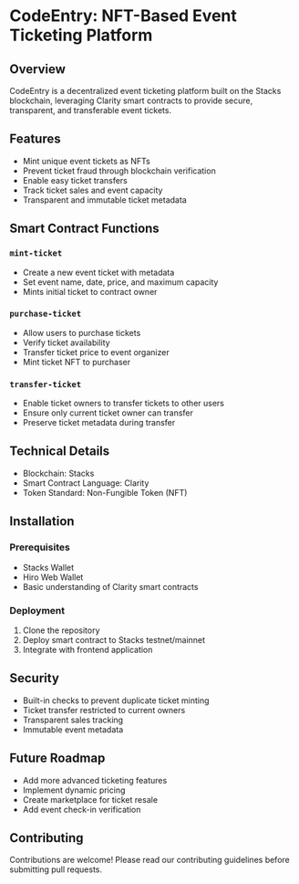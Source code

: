 # CodeEntry: NFT-Based Event Ticketing Platform

## Overview
CodeEntry is a decentralized event ticketing platform built on the Stacks blockchain, leveraging Clarity smart contracts to provide secure, transparent, and transferable event tickets.

## Features
- Mint unique event tickets as NFTs
- Prevent ticket fraud through blockchain verification
- Enable easy ticket transfers
- Track ticket sales and event capacity
- Transparent and immutable ticket metadata

## Smart Contract Functions

### `mint-ticket`
- Create a new event ticket with metadata
- Set event name, date, price, and maximum capacity
- Mints initial ticket to contract owner

### `purchase-ticket`
- Allow users to purchase tickets
- Verify ticket availability
- Transfer ticket price to event organizer
- Mint ticket NFT to purchaser

### `transfer-ticket`
- Enable ticket owners to transfer tickets to other users
- Ensure only current ticket owner can transfer
- Preserve ticket metadata during transfer

## Technical Details
- Blockchain: Stacks
- Smart Contract Language: Clarity
- Token Standard: Non-Fungible Token (NFT)

## Installation

### Prerequisites
- Stacks Wallet
- Hiro Web Wallet
- Basic understanding of Clarity smart contracts

### Deployment
1. Clone the repository
2. Deploy smart contract to Stacks testnet/mainnet
3. Integrate with frontend application

## Security
- Built-in checks to prevent duplicate ticket minting
- Ticket transfer restricted to current owners
- Transparent sales tracking
- Immutable event metadata

## Future Roadmap
- Add more advanced ticketing features
- Implement dynamic pricing
- Create marketplace for ticket resale
- Add event check-in verification

## Contributing
Contributions are welcome! Please read our contributing guidelines before submitting pull requests.


